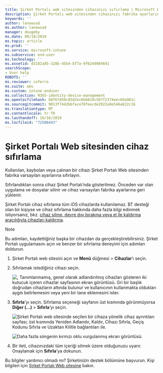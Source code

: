 ```yaml
---
title: Şirket Portalı web sitesinden cihazınızı sıfırlama | Microsoft Docs
description: Şirket Portalı web sitesinden cihazınızı fabrika ayarlarına sıfırlamayı öğrenin.
keywords: ''
author: lenewsad
ms.author: lanewsad
manager: dougeby
ms.date: 09/18/2019
ms.topic: article
ms.prod: ''
ms.service: microsoft-intune
ms.subservice: end-user
ms.technology: ''
ms.assetid: d3182a85-328b-45b4-bf7a-9f6249984641
searchScope:
- User help
ROBOTS: ''
ms.reviewer: coferro
ms.suite: ems
ms.custom: intune-enduser
ms.collection: M365-identity-device-management
ms.openlocfilehash: 68f67d50c05d2ec6bb819c507f2374eec69a961c
ms.sourcegitcommit: 9013f7442bbface78feecde2922e8e546a622c16
ms.translationtype: MT
ms.contentlocale: tr-TR
ms.lasthandoff: 10/16/2019
ms.locfileid: "72508443"
---
```

# <a name="reset-device-from-company-portal-website"></a>Şirket Portalı Web sitesinden cihaz sıfırlama

Kullanılan, kaybolan veya çalınan bir cihazı Şirket Portalı Web sitesinden fabrika varsayılan ayarlarına sıfırlayın.  

Sıfırlandıktan sonra cihaz Şirket Portalı’nda gösterilmez. Önceden var olan uygulama ve dosyalar silinir ve cihaz varsayılan fabrika ayarlarına geri yüklenir. 

Şirket Portalı cihaz sıfırlama tüm iOS cihazlarda kullanılamaz. BT desteği olan bir kişiyse ve cihaz sıfırlama hakkında daha fazla bilgi edinmek istiyorsanız, bkz. [cihaz silme, devre dışı bırakma veya el ile kaldırma aracılığıyla cihazları kaldırma](https://docs.microsoft.com/intune/devices-wipe).  

> [!Note]
> Bu adımları, kaydettiğiniz başka bir cihazdan da gerçekleştirebilirsiniz. Şirket Portalı uygulamasını açın ve benzer bir sıfırlama deneyimi için adımları doldurun. 

1. Şirket Portalı web sitesini açın ve __Menü__ düğmesi > __Cihazlar__’ı seçin.  

2. Sıfırlamak istediğiniz cihazı seçin.

    ![, Tanımlanmamış, genel olarak adlandırılmış cihazları gösteren iki kutucuk içeren cihazlar sayfasının ekran görüntüsü. Gri bir başlık doğrudan cihazların altında bulunur ve kullanıcının kullanmakta oldukları aygıtı belirlemesini veya yeni bir tane eklemesini ister.](./media/rename-reset-device-step2-1808.png)  

3. **Sıfırla**’yı seçin. Sıfırlama seçeneği sayfanın üst kısmında görünmüyorsa **Diğer (...)**  > **Sıfırla**’yı seçin.  

     ![Şirket Portalı web sitesinde seçilen bir cihaza yönelik cihaz ayrıntıları sayfası; üst kısmında Yeniden Adlandır, Kaldır, Cihazı Sıfırla, Geçiş Kodunu Sıfırla ve Uzaktan Kilitle bağlantıları ile. ](./media/rename-reset-device-1808.png)  

    ![Daha fazla simgenin kırmızı oklu vurgulanmış ekran görüntüsü.](./media/rename-reset-device-step3-more-1808.png)  

4. Bir ileti, cihazınızdaki tüm içeriği silmek üzere olduğunuzu uyarır. Onaylamak için **Sıfırla**’ya dokunun.  

Bu bilgiler yardımcı olmadı mı? Şirketinizin destek bölümüne başvurun. Kişi bilgileri için [Şirket Portalı Web sitesine](https://go.microsoft.com/fwlink/?linkid=2010980) bakın.
